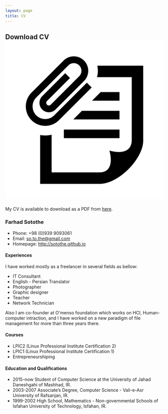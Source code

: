 ```yaml
---
layout: page
title: CV
---
```


## Download CV <img class="img-lrgicon" src="/public/images/iconmonstr-note-30-icon.svg">

My CV is available to download as a PDF from [here](/public/downloads/Farhad_Sotothe_CV.pdf).

### Farhad Sotothe

+ Phone:  +98 (0)939 9093061
+ Email:  so.to.the@gmail.com
+ Homepage: http://sotothe.github.io


#### Experiences

I have worked mostly as a freelancer in several fields as bellow:

+ IT Consultant
+ English - Persian Translator
+ Photographer
+ Graphic designer
+ Teacher
+ Network Technician

Also I am co-founder at O'menso foundation which works on HCI, Human-computer intraction, and I have worked on a new paradigm of file management for more than three years there.


#### Courses

+ LPIC2 (Linux Professional Institute Certification 2)
+ LPIC1 (Linux Professional Institute Certification 1)
+ Entrepreneurshiping


#### Education and Qualifications

+ 2015-now Student of Computer Science at the University of Jahad Daneshgahi of Mashhad, IR.
+ 2003-2007 Associate’s Degree, Computer Science - Vali-e-Asr University of Rafsanjan, IR.
+ 1999-2002 High School, Mathematics - Non-governmental Schools of Isfahan University of Technology, Isfahan, IR.
